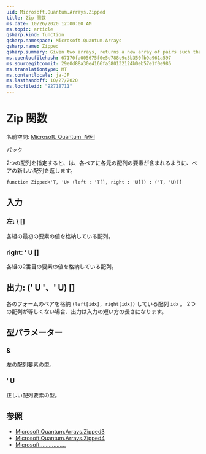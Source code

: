 ```yaml
---
uid: Microsoft.Quantum.Arrays.Zipped
title: Zip 関数
ms.date: 10/26/2020 12:00:00 AM
ms.topic: article
qsharp.kind: function
qsharp.namespace: Microsoft.Quantum.Arrays
qsharp.name: Zipped
qsharp.summary: Given two arrays, returns a new array of pairs such that each pair contains an element from each original array.
ms.openlocfilehash: 67170fa005675f0e5d788c9c3b350fb9a961a597
ms.sourcegitcommit: 29e0d88a30e4166fa580132124b0eb57e1f0e986
ms.translationtype: MT
ms.contentlocale: ja-JP
ms.lasthandoff: 10/27/2020
ms.locfileid: "92718711"
---
```

# <a name="zipped-function"></a>Zip 関数

名前空間: [Microsoft. Quantum. 配列](xref:Microsoft.Quantum.Arrays)

パック [](https://nuget.org/packages/)


2つの配列を指定すると、は、各ペアに各元の配列の要素が含まれるように、ペアの新しい配列を返します。

```qsharp
function Zipped<'T, 'U> (left : 'T[], right : 'U[]) : ('T, 'U)[]
```


## <a name="input"></a>入力

### <a name="left--t"></a>左: \ []

各組の最初の要素の値を格納している配列。


### <a name="right--u"></a>right: ' U []

各組の2番目の要素の値を格納している配列。



## <a name="output--tu"></a>出力: (' U '、' U) []

各のフォームのペアを格納 `(left[idx], right[idx])` している配列 `idx` 。 2つの配列が等しくない場合、出力は入力の短い方の長さになります。

## <a name="type-parameters"></a>型パラメーター

### <a name="t"></a>&

左の配列要素の型。
### <a name="u"></a>' U

正しい配列要素の型。

## <a name="see-also"></a>参照

- [Microsoft.Quantum.Arrays.Zipped3](xref:Microsoft.Quantum.Arrays.Zipped3)
- [Microsoft.Quantum.Arrays.Zipped4](xref:Microsoft.Quantum.Arrays.Zipped4)
- [Microsoft.................](xref:Microsoft.Quantum.Arrays.Unzipped)